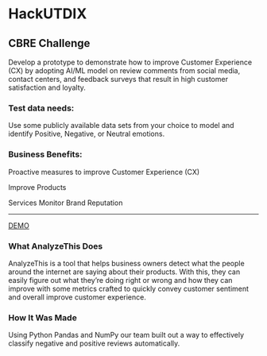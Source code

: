 # HackUTDIX 

## CBRE Challenge

Develop a prototype to demonstrate how to improve Customer Experience (CX) by adopting AI/ML model on review comments from social media, contact centers, and feedback surveys that result in high customer satisfaction and loyalty.  

### Test data needs: 

Use some publicly available data sets from your choice to model and identify Positive, Negative, or Neutral emotions.   

### Business Benefits: 
  
  Proactive measures to improve Customer Experience (CX)  
  
  Improve Products
  
  Services  Monitor Brand Reputation

-----
 
 [DEMO](https://zohaibsaqib0815.wixsite.com/whatsup)
 
### What AnalyzeThis Does 

AnalyzeThis is a tool that helps business owners detect what the people around the internet are saying about their products. With this, they can easily figure out what they’re doing right or wrong and how they can improve with some metrics crafted to quickly convey customer sentiment and overall improve customer experience.
 
 
 ### How It Was Made 
 
 Using Python Pandas and NumPy our team built out a way to effectively classify negative and positive reviews automatically.
 

 
 
